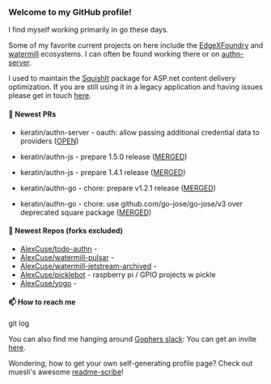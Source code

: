 ### Welcome to my GitHub profile!

I find myself working primarily in go these days.

Some of my favorite current projects on here include the [EdgeXFoundry](https://github.com/EdgeXFoundry) and [watermill](https://github.com/ThreeDotsLabs/watermill) ecosystems.  I can often be found working there or on [authn-server](https://github.com/keratin/authn-server).

I used to maintain the [SquishIt](https://nuget.org/packages/SquishIt) package for ASP.net content delivery optimization.  If you are still using it in a legacy application and having issues please get in touch [here](https://github.com/AlexCuse/SquishIt/issues).

#### 🔭 Newest PRs

- keratin/authn-server - oauth: allow passing additional credential data to providers ([OPEN](https://github.com/keratin/authn-server/pull/241))

- keratin/authn-js - prepare 1.5.0 release ([MERGED](https://github.com/keratin/authn-js/pull/65))

- keratin/authn-js - prepare 1.4.1 release ([MERGED](https://github.com/keratin/authn-js/pull/64))

- keratin/authn-go - chore: prepare v1.2.1 release ([MERGED](https://github.com/keratin/authn-go/pull/30))

- keratin/authn-go - chore: use github.com/go-jose/go-jose/v3 over deprecated square package ([MERGED](https://github.com/keratin/authn-go/pull/29))


#### 🌱 Newest Repos (forks excluded)

- [AlexCuse/todo-authn](https://github.com/AlexCuse/todo-authn) - 
- [AlexCuse/watermill-pulsar](https://github.com/AlexCuse/watermill-pulsar) - 
- [AlexCuse/watermill-jetstream-archived](https://github.com/AlexCuse/watermill-jetstream-archived) - 
- [AlexCuse/picklebot](https://github.com/AlexCuse/picklebot) - raspberry pi / GPIO projects w pickle
- [AlexCuse/yogo](https://github.com/AlexCuse/yogo) - 

#### 📫 How to reach me

git log

You can also find me hanging around [Gophers slack](https://gophers.slack.com/): You can get an invite [here](https://gophersinvite.herokuapp.com/).


Wondering, how to get your own self-generating profile page? 
Check out muesli's awesome [readme-scribe](https://github.com/muesli/readme-scribe)!
